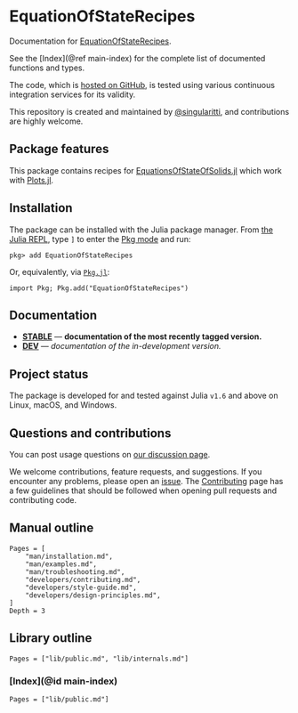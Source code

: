 # EquationOfStateRecipes

Documentation for [EquationOfStateRecipes](https://github.com/MineralsCloud/EquationOfStateRecipes.jl).

See the [Index](@ref main-index) for the complete list of documented functions
and types.

The code, which is [hosted on GitHub](https://github.com/MineralsCloud/EquationOfStateRecipes.jl), is tested
using various continuous integration services for its validity.

This repository is created and maintained by
[@singularitti](https://github.com/singularitti), and contributions are highly welcome.

## Package features

This package contains recipes for
[EquationsOfStateOfSolids.jl](https://github.com/MineralsCloud/EquationsOfStateOfSolids.jl)
which work with [Plots.jl](https://github.com/JuliaPlots/Plots.jl).

## Installation

The package can be installed with the Julia package manager.
From [the Julia REPL](https://docs.julialang.org/en/v1/stdlib/REPL/), type `]` to enter
the [Pkg mode](https://docs.julialang.org/en/v1/stdlib/REPL/#Pkg-mode) and run:

```julia-repl
pkg> add EquationOfStateRecipes
```

Or, equivalently, via [`Pkg.jl`](https://pkgdocs.julialang.org/v1/):

```@repl
import Pkg; Pkg.add("EquationOfStateRecipes")
```

## Documentation

- [**STABLE**](https://MineralsCloud.github.io/EquationOfStateRecipes.jl/stable) — **documentation of the most recently tagged version.**
- [**DEV**](https://MineralsCloud.github.io/EquationOfStateRecipes.jl/dev) — _documentation of the in-development version._

## Project status

The package is developed for and tested against Julia `v1.6` and above on Linux, macOS, and
Windows.

## Questions and contributions

You can post usage questions on
[our discussion page](https://github.com/MineralsCloud/EquationOfStateRecipes.jl/discussions).

We welcome contributions, feature requests, and suggestions. If you encounter any problems,
please open an [issue](https://github.com/MineralsCloud/EquationOfStateRecipes.jl/issues).
The [Contributing](@ref) page has
a few guidelines that should be followed when opening pull requests and contributing code.

## Manual outline

```@contents
Pages = [
    "man/installation.md",
    "man/examples.md",
    "man/troubleshooting.md",
    "developers/contributing.md",
    "developers/style-guide.md",
    "developers/design-principles.md",
]
Depth = 3
```

## Library outline

```@contents
Pages = ["lib/public.md", "lib/internals.md"]
```

### [Index](@id main-index)

```@index
Pages = ["lib/public.md"]
```
